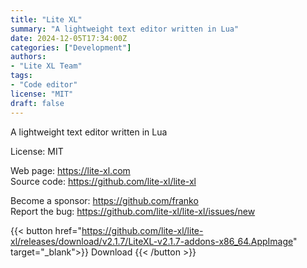 ```yaml
---
title: "Lite XL"
summary: "A lightweight text editor written in Lua"
date: 2024-12-05T17:34:00Z
categories: ["Development"]
authors:
- "Lite XL Team"
tags: 
- "Code editor"
license: "MIT"
draft: false
---
```


A lightweight text editor written in Lua

License: MIT

Web page: <https://lite-xl.com>  
Source code: <https://github.com/lite-xl/lite-xl>

Become a sponsor: <https://github.com/franko>  
Report the bug: <https://github.com/lite-xl/lite-xl/issues/new>  

{{< button href="https://github.com/lite-xl/lite-xl/releases/download/v2.1.7/LiteXL-v2.1.7-addons-x86_64.AppImage" target="_blank">}}
Download
{{< /button >}}